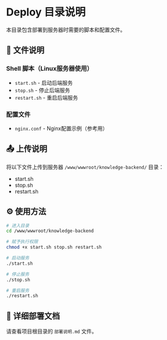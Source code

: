 # Deploy 目录说明

本目录包含部署到服务器时需要的脚本和配置文件。

## 📁 文件说明

### Shell 脚本（Linux服务器使用）

- `start.sh` - 启动后端服务
- `stop.sh` - 停止后端服务
- `restart.sh` - 重启后端服务

### 配置文件

- `nginx.conf` - Nginx配置示例（参考用）

## 📤 上传说明

将以下文件上传到服务器 `/www/wwwroot/knowledge-backend/` 目录：
- start.sh
- stop.sh
- restart.sh

## ⚙️ 使用方法

```bash
# 进入目录
cd /www/wwwroot/knowledge-backend

# 赋予执行权限
chmod +x start.sh stop.sh restart.sh

# 启动服务
./start.sh

# 停止服务
./stop.sh

# 重启服务
./restart.sh
```

## 📖 详细部署文档

请查看项目根目录的 `部署说明.md` 文件。

